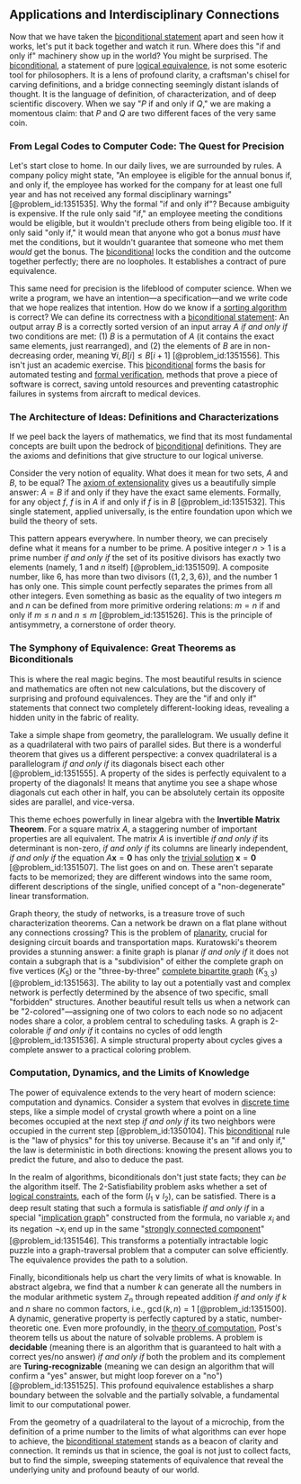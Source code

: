 ## Applications and Interdisciplinary Connections

Now that we have taken the [biconditional statement](@article_id:275934) apart and seen how it works, let's put it back together and watch it run. Where does this "if and only if" machinery show up in the world? You might be surprised. The [biconditional](@article_id:264343), a statement of pure [logical equivalence](@article_id:146430), is not some esoteric tool for philosophers. It is a lens of profound clarity, a craftsman's chisel for carving definitions, and a bridge connecting seemingly distant islands of thought. It is the language of definition, of characterization, and of deep scientific discovery. When we say "$P$ if and only if $Q$," we are making a momentous claim: that $P$ and $Q$ are two different faces of the very same coin.

### From Legal Codes to Computer Code: The Quest for Precision

Let's start close to home. In our daily lives, we are surrounded by rules. A company policy might state, "An employee is eligible for the annual bonus if, and only if, the employee has worked for the company for at least one full year and has not received any formal disciplinary warnings" [@problem_id:1351535]. Why the formal "if and only if"? Because ambiguity is expensive. If the rule only said "if," an employee meeting the conditions would be eligible, but it wouldn't preclude others from being eligible too. If it only said "only if," it would mean that anyone who got a bonus *must* have met the conditions, but it wouldn't guarantee that someone who met them *would* get the bonus. The [biconditional](@article_id:264343) locks the condition and the outcome together perfectly; there are no loopholes. It establishes a contract of pure equivalence.

This same need for precision is the lifeblood of computer science. When we write a program, we have an intention—a specification—and we write code that we hope realizes that intention. How do we know if a [sorting algorithm](@article_id:636680) is correct? We can define its correctness with a [biconditional statement](@article_id:275934): An output array $B$ is a correctly sorted version of an input array $A$ *if and only if* two conditions are met: (1) $B$ is a permutation of $A$ (it contains the exact same elements, just rearranged), and (2) the elements of $B$ are in non-decreasing order, meaning $\forall i, B[i] \le B[i+1]$ [@problem_id:1351556]. This isn't just an academic exercise. This [biconditional](@article_id:264343) forms the basis for automated testing and [formal verification](@article_id:148686), methods that prove a piece of software is correct, saving untold resources and preventing catastrophic failures in systems from aircraft to medical devices.

### The Architecture of Ideas: Definitions and Characterizations

If we peel back the layers of mathematics, we find that its most fundamental concepts are built upon the bedrock of [biconditional](@article_id:264343) definitions. They are the axioms and definitions that give structure to our logical universe.

Consider the very notion of equality. What does it mean for two sets, $A$ and $B$, to be equal? The [axiom of extensionality](@article_id:150925) gives us a beautifully simple answer: $A=B$ if and only if they have the exact same elements. Formally, for any object $f$, $f$ is in $A$ if and only if $f$ is in $B$ [@problem_id:1351532]. This single statement, applied universally, is the entire foundation upon which we build the theory of sets.

This pattern appears everywhere. In number theory, we can precisely define what it means for a number to be prime. A positive integer $n > 1$ is a prime number *if and only if* the set of its positive divisors has exactly two elements (namely, 1 and $n$ itself) [@problem_id:1351509]. A composite number, like 6, has more than two divisors ($\{1, 2, 3, 6\}$), and the number 1 has only one. This simple count perfectly separates the primes from all other integers. Even something as basic as the equality of two integers $m$ and $n$ can be defined from more primitive ordering relations: $m=n$ if and only if $m \le n$ and $n \le m$ [@problem_id:1351526]. This is the principle of antisymmetry, a cornerstone of order theory.

### The Symphony of Equivalence: Great Theorems as Biconditionals

This is where the real magic begins. The most beautiful results in science and mathematics are often not new calculations, but the discovery of surprising and profound equivalences. They are the "if and only if" statements that connect two completely different-looking ideas, revealing a hidden unity in the fabric of reality.

Take a simple shape from geometry, the parallelogram. We usually define it as a quadrilateral with two pairs of parallel sides. But there is a wonderful theorem that gives us a different perspective: a convex quadrilateral is a parallelogram *if and only if* its diagonals bisect each other [@problem_id:1351555]. A property of the sides is perfectly equivalent to a property of the diagonals! It means that anytime you see a shape whose diagonals cut each other in half, you can be absolutely certain its opposite sides are parallel, and vice-versa.

This theme echoes powerfully in linear algebra with the **Invertible Matrix Theorem**. For a square matrix $A$, a staggering number of important properties are all equivalent. The matrix $A$ is invertible *if and only if* its determinant is non-zero, *if and only if* its columns are linearly independent, *if and only if* the equation $A\mathbf{x} = \mathbf{0}$ has only the [trivial solution](@article_id:154668) $\mathbf{x} = \mathbf{0}$ [@problem_id:1351507]. The list goes on and on. These aren't separate facts to be memorized; they are different windows into the same room, different descriptions of the single, unified concept of a "non-degenerate" linear transformation.

Graph theory, the study of networks, is a treasure trove of such characterization theorems. Can a network be drawn on a flat plane without any connections crossing? This is the problem of [planarity](@article_id:274287), crucial for designing circuit boards and transportation maps. Kuratowski's theorem provides a stunning answer: a finite graph is planar *if and only if* it does not contain a subgraph that is a "subdivision" of either the complete graph on five vertices ($K_5$) or the "three-by-three" [complete bipartite graph](@article_id:275735) ($K_{3,3}$) [@problem_id:1351563]. The ability to lay out a potentially vast and complex network is perfectly determined by the absence of two specific, small "forbidden" structures. Another beautiful result tells us when a network can be "2-colored"—assigning one of two colors to each node so no adjacent nodes share a color, a problem central to scheduling tasks. A graph is 2-colorable *if and only if* it contains no cycles of odd length [@problem_id:1351536]. A simple structural property about cycles gives a complete answer to a practical coloring problem.

### Computation, Dynamics, and the Limits of Knowledge

The power of equivalence extends to the very heart of modern science: computation and dynamics. Consider a system that evolves in [discrete time](@article_id:637015) steps, like a simple model of crystal growth where a point on a line becomes occupied at the next step *if and only if* its two neighbors were occupied in the current step [@problem_id:1350104]. This [biconditional](@article_id:264343) rule is the "law of physics" for this toy universe. Because it's an "if and only if," the law is deterministic in both directions: knowing the present allows you to predict the future, and also to deduce the past.

In the realm of algorithms, biconditionals don't just state facts; they can *be* the algorithm itself. The 2-Satisfiability problem asks whether a set of [logical constraints](@article_id:634657), each of the form $(l_1 \lor l_2)$, can be satisfied. There is a deep result stating that such a formula is satisfiable *if and only if* in a special "[implication graph](@article_id:267810)" constructed from the formula, no variable $x_i$ and its negation $\neg x_i$ end up in the same "[strongly connected component](@article_id:261087)" [@problem_id:1351546]. This transforms a potentially intractable logic puzzle into a graph-traversal problem that a computer can solve efficiently. The equivalence provides the path to a solution.

Finally, biconditionals help us chart the very limits of what is knowable. In abstract algebra, we find that a number $k$ can generate all the numbers in the modular arithmetic system $\mathbb{Z}_n$ through repeated addition *if and only if* $k$ and $n$ share no common factors, i.e., $\gcd(k, n) = 1$ [@problem_id:1351500]. A dynamic, generative property is perfectly captured by a static, number-theoretic one. Even more profoundly, in the [theory of computation](@article_id:273030), Post's theorem tells us about the nature of solvable problems. A problem is **decidable** (meaning there is an algorithm that is guaranteed to halt with a correct yes/no answer) *if and only if* both the problem and its complement are **Turing-recognizable** (meaning we can design an algorithm that will confirm a "yes" answer, but might loop forever on a "no") [@problem_id:1351525]. This profound equivalence establishes a sharp boundary between the solvable and the partially solvable, a fundamental limit to our computational power.

From the geometry of a quadrilateral to the layout of a microchip, from the definition of a prime number to the limits of what algorithms can ever hope to achieve, the [biconditional statement](@article_id:275934) stands as a beacon of clarity and connection. It reminds us that in science, the goal is not just to collect facts, but to find the simple, sweeping statements of equivalence that reveal the underlying unity and profound beauty of our world.